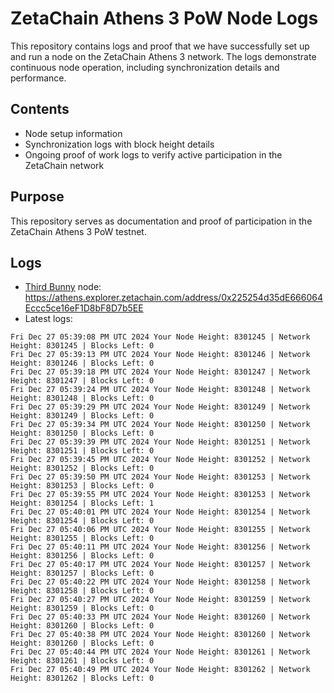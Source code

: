 # ZetaChain Athens 3 PoW Node Logs
This repository contains logs and proof that we have successfully set up and run a node on the ZetaChain Athens 3 network. The logs demonstrate continuous node operation, including synchronization details and performance.

## Contents
- Node setup information
- Synchronization logs with block height details
- Ongoing proof of work logs to verify active participation in the ZetaChain network

## Purpose
This repository serves as documentation and proof of participation in the ZetaChain Athens 3 PoW testnet.

## Logs

- [Third Bunny](https://thirdbunny.xyz/) node: https://athens.explorer.zetachain.com/address/0x225254d35dE666064Eccc5ce16eF1D8bF8D7b5EE
- Latest logs:
```
Fri Dec 27 05:39:08 PM UTC 2024 Your Node Height: 8301245 | Network Height: 8301245 | Blocks Left: 0
Fri Dec 27 05:39:13 PM UTC 2024 Your Node Height: 8301246 | Network Height: 8301246 | Blocks Left: 0
Fri Dec 27 05:39:18 PM UTC 2024 Your Node Height: 8301247 | Network Height: 8301247 | Blocks Left: 0
Fri Dec 27 05:39:24 PM UTC 2024 Your Node Height: 8301248 | Network Height: 8301248 | Blocks Left: 0
Fri Dec 27 05:39:29 PM UTC 2024 Your Node Height: 8301249 | Network Height: 8301249 | Blocks Left: 0
Fri Dec 27 05:39:34 PM UTC 2024 Your Node Height: 8301250 | Network Height: 8301250 | Blocks Left: 0
Fri Dec 27 05:39:39 PM UTC 2024 Your Node Height: 8301251 | Network Height: 8301251 | Blocks Left: 0
Fri Dec 27 05:39:45 PM UTC 2024 Your Node Height: 8301252 | Network Height: 8301252 | Blocks Left: 0
Fri Dec 27 05:39:50 PM UTC 2024 Your Node Height: 8301253 | Network Height: 8301253 | Blocks Left: 0
Fri Dec 27 05:39:55 PM UTC 2024 Your Node Height: 8301253 | Network Height: 8301254 | Blocks Left: 1
Fri Dec 27 05:40:01 PM UTC 2024 Your Node Height: 8301254 | Network Height: 8301254 | Blocks Left: 0
Fri Dec 27 05:40:06 PM UTC 2024 Your Node Height: 8301255 | Network Height: 8301255 | Blocks Left: 0
Fri Dec 27 05:40:11 PM UTC 2024 Your Node Height: 8301256 | Network Height: 8301256 | Blocks Left: 0
Fri Dec 27 05:40:17 PM UTC 2024 Your Node Height: 8301257 | Network Height: 8301257 | Blocks Left: 0
Fri Dec 27 05:40:22 PM UTC 2024 Your Node Height: 8301258 | Network Height: 8301258 | Blocks Left: 0
Fri Dec 27 05:40:27 PM UTC 2024 Your Node Height: 8301259 | Network Height: 8301259 | Blocks Left: 0
Fri Dec 27 05:40:33 PM UTC 2024 Your Node Height: 8301260 | Network Height: 8301260 | Blocks Left: 0
Fri Dec 27 05:40:38 PM UTC 2024 Your Node Height: 8301260 | Network Height: 8301260 | Blocks Left: 0
Fri Dec 27 05:40:44 PM UTC 2024 Your Node Height: 8301261 | Network Height: 8301261 | Blocks Left: 0
Fri Dec 27 05:40:49 PM UTC 2024 Your Node Height: 8301262 | Network Height: 8301262 | Blocks Left: 0
```
